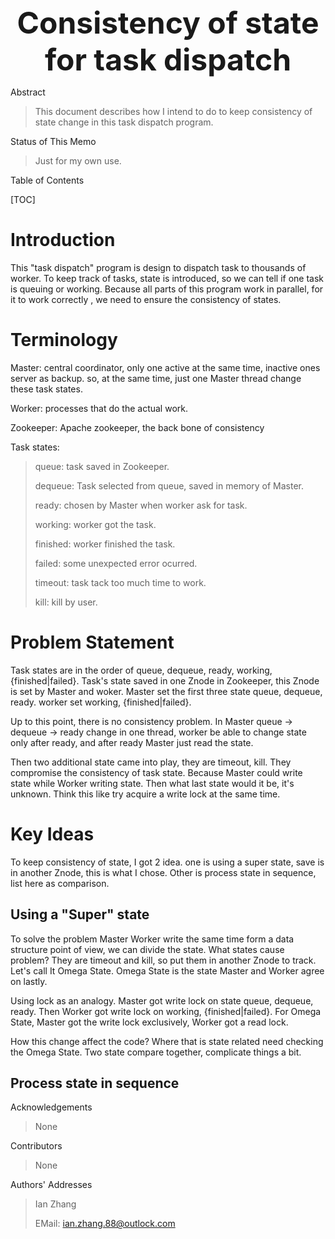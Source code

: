 <center ><font size=12><b>Consistency of state for task dispatch</b></font></center>

Abstract

> This document describes how I intend to do to keep consistency of state change in this task dispatch program.



Status of This Memo

> Just for my own use.



Table of Contents

[TOC]

# Introduction

This "task dispatch" program is design to dispatch task to thousands of worker.  To keep track of tasks, state is introduced, so we can tell if one task is queuing or working.  Because all parts of this program work in parallel,  for it to work correctly , we need to ensure the consistency of states.

# Terminology

Master: central coordinator, only one active at the same time, inactive ones server as backup.  so, at the same time, just one Master thread change these task states.

Worker: processes that do the actual work.

Zookeeper: Apache zookeeper, the back bone of consistency

Task states:

> queue: task saved in Zookeeper.
>
> dequeue: Task selected from queue, saved in memory of Master.
>
> ready: chosen by Master when worker ask for task.
>
> working: worker got the task.
>
> finished: worker finished the task.
>
> failed: some unexpected error ocurred.
>
> timeout: task tack too much time to work.
>
> kill: kill by user.

# Problem Statement

Task states are in the order of queue, dequeue, ready, working, {finished|failed}.  Task's state saved in one Znode in Zookeeper, this Znode is set by Master and woker.  Master set the first three state queue, dequeue, ready.  worker set working, {finished|failed}.   

Up to this point, there is no consistency problem. In Master  queue -> dequeue -> ready change in one thread, worker be able to change state only after ready,  and after ready Master just read the state.

Then two additional state came into play, they are timeout,  kill.  They compromise the consistency of task state.  Because Master could write state while Worker writing state.  Then what last state would it be, it's unknown.   Think this like try acquire a write lock at the same time. 

# Key Ideas

To keep consistency of state, I got 2 idea.  one is using a super state, save is in another Znode, this is what I chose.  Other is process state in sequence, list here as comparison.

## Using a "Super" state

To solve the problem Master Worker write the same time form a data structure point of view, we can divide the state. What states cause problem? They are timeout and kill, so put them in another Znode to track. Let's call It Omega State.  Omega State is the state Master and Worker agree on lastly.

Using lock as an analogy.  Master got write lock on state queue, dequeue, ready.  Then Worker got write lock on working, {finished|failed}.  For Omega State, Master got the write lock exclusively, Worker got a read lock.

How this change affect the code?  Where that is state related need checking the Omega State.  Two state compare together, complicate things a bit. 

## Process state in sequence



Acknowledgements

> None

Contributors

> None

Authors' Addresses

> Ian Zhang
>
> EMail: ian.zhang.88@outlock.com